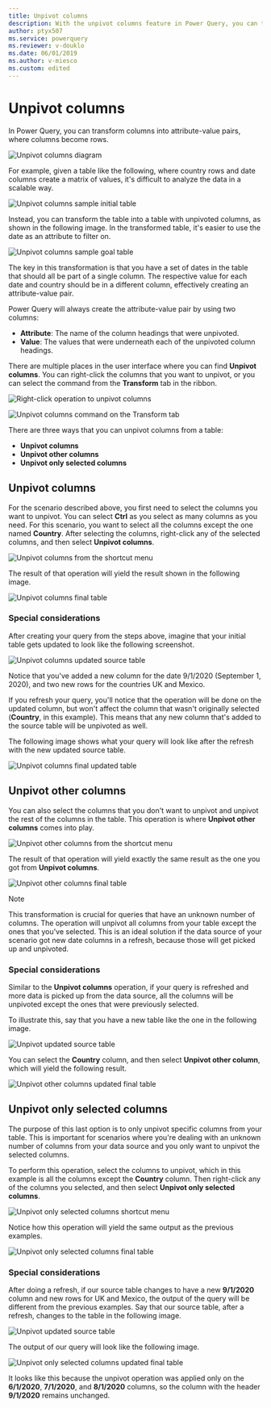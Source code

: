 ```yaml
---
title: Unpivot columns
description: With the unpivot columns feature in Power Query, you can transform selected columns into attribute-value pairs where columns become rows.
author: ptyx507
ms.service: powerquery
ms.reviewer: v-douklo
ms.date: 06/01/2019
ms.author: v-miesco
ms.custom: edited
---
```



# Unpivot columns

In Power Query, you can transform columns into attribute-value pairs, where columns become rows.

![Unpivot columns diagram](images/unpivot-operation-diagram.png "needs detailed alt text")

For example, given a table like the following, where country rows and date columns create a matrix of values<!--Suggested.-->, it's difficult to analyze the data in a scalable way.

![Unpivot columns sample initial table](images/me-unpivot-initial-table.png "needs detailed alt text")

Instead, you can transform the table into a table with unpivoted columns, as shown in the following image. In the transformed table, it's easier to use the date as an attribute to filter on.

![Unpivot columns sample goal table](images/me-unpivot-final-table.png "needs detailed alt text")

The key in this transformation is that you have a set of dates in the table that should all be part of a single column. The respective value for each date and country should be in a different column, effectively creating an attribute-value pair.<!--Edit okay? If a "value-pair" is different, can you please define it?-->

Power Query will always create the attribute-value pair by using two columns:

- **Attribute**: The name of the column headings that were unpivoted.
- **Value**: The values that were underneath each of the unpivoted column headings.<!--Edit okay? These values weren't underneath the column, but in it.-->

There are multiple places in the user interface where you can find **Unpivot columns**. You can right-click the columns that you want to unpivot, or you can select the command<!--Not an icon, to judge by the screenshot.--> from the **Transform** tab in the ribbon.

![Right-click operation to unpivot columns](images/me-unpivot-right-click.png "Right-click operation to unpivot columns")

![Unpivot columns command on the Transform tab](images/me-unpivot-transform-tab.png "Unpivot columns command on the Transform tab")

There are three ways that you can unpivot columns from a table:

- **Unpivot columns**
- **Unpivot other columns**
- **Unpivot only selected columns**

## Unpivot columns

For the scenario described above, you first need to select the columns you want to unpivot. You can select **Ctrl** as you select as many columns as you need. For this scenario, you want to select all the columns except the one named **Country**. After selecting the columns, right-click any of the selected columns, and then select **Unpivot columns**.

![Unpivot columns from the shortcut menu](images/me-unpivot-columns-right-click.png "needs detailed alt text")

The result of that operation will yield the result shown in the following image.<!--This image should be cropped a bit tighter, it's hard to read.-->

![Unpivot columns final table](images/me-unpivot-columns-final-table.png "needs detailed alt text")

### Special considerations

After creating your query from the steps above, imagine that your initial table gets updated to look like the following screenshot.

![Unpivot columns updated source table](images/me-unpivot-updated-source-table.png "needs detailed alt text")

Notice that you've added a new column for the date 9/1/2020 (September 1, 2020), and two new rows for the countries UK and Mexico.

If you refresh your query, you'll notice that the operation will be done on the updated column, but won't affect the column that wasn't originally selected (**Country**, in this example). This means that any new column that's added to the source table will be unpivoted as well.

The following image shows what your query will look like after the refresh with the new updated source table.

![Unpivot columns final updated table](images/me-unpivot-columns-final-updated-table.png "needs detailed alt text")

## Unpivot other columns

You can also select the columns that you don't want to unpivot and unpivot the rest of the columns in the table. This operation is where **Unpivot other columns** comes into play.

![Unpivot other columns from the shortcut menu](images/me-unpivot-other-columns.png "needs detailed alt text")

The result of that operation will yield exactly the same result as the one you got from **Unpivot columns**.

![Unpivot other columns final table](images/me-unpivot-other-columns-final-table.png "needs detailed alt text")

>[!NOTE]
> This transformation is crucial for queries that have an unknown number of columns. The operation will unpivot all columns from your table except the ones that you've selected. This is an ideal solution if the data source of your scenario got new date columns in a refresh, because those will get picked up and unpivoted. 

### Special considerations

Similar to the **Unpivot columns** operation, if your query is refreshed and more data is picked up from the data source, all the columns will be unpivoted except the ones that were previously selected.

To illustrate this, say that you have a new table like the one in the following image.<!--Suggested. You don't want to have an image in the middle of your sentence. (Or maybe you do! But it will be near impossible to make this work for accessibility.) -->

![Unpivot updated source table](images/me-unpivot-updated-source-table.png "needs detailed alt text")

You can select the **Country** column, and then select **Unpivot other column**, which will yield the following result.

![Unpivot other columns updated final table](images/me-unpivot-other-columns-updated-final-table.png "needs detailed alt text")

## Unpivot only selected columns

The purpose of this last option is to only unpivot specific columns from your table. This is important for scenarios where you're dealing with an unknown number of columns from your data source and you only want to unpivot the selected columns.

To perform this operation, select the columns to unpivot, which in this example is all the columns except the **Country** column. Then right-click any of the columns you selected, and then select **Unpivot only selected columns**.

![Unpivot only selected columns shortcut menu](images/me-unpivot-only-selected-columns-right-click.png "needs detailed alt text")

Notice how this operation will yield the same output as the previous examples.

![Unpivot only selected columns final table](images/me-unpivot-only-selected-columns-final-table.png "needs detailed alt text")

### Special considerations

After doing a refresh, if our source table changes to have a new **9/1/2020** column and new rows for UK and Mexico, the output of the query will be different from the previous examples. Say that our source table, after a refresh, changes to the table in the following image.

![Unpivot updated source table](images/me-unpivot-updated-source-table.png "Unpivot updated source table")

The output of our query will look like the following image.<!--Would it be possible to highlight the 9/1/2020 column in this image?-->

![Unpivot only selected columns updated final table](images/me-unpivot-only-selected-columns-updated-final-table.png "Unpivot only selected columns updated final table")

It looks like this because the unpivot operation was applied only on the **6/1/2020**, **7/1/2020**, and **8/1/2020** columns, so the column with the header **9/1/2020** remains unchanged.
